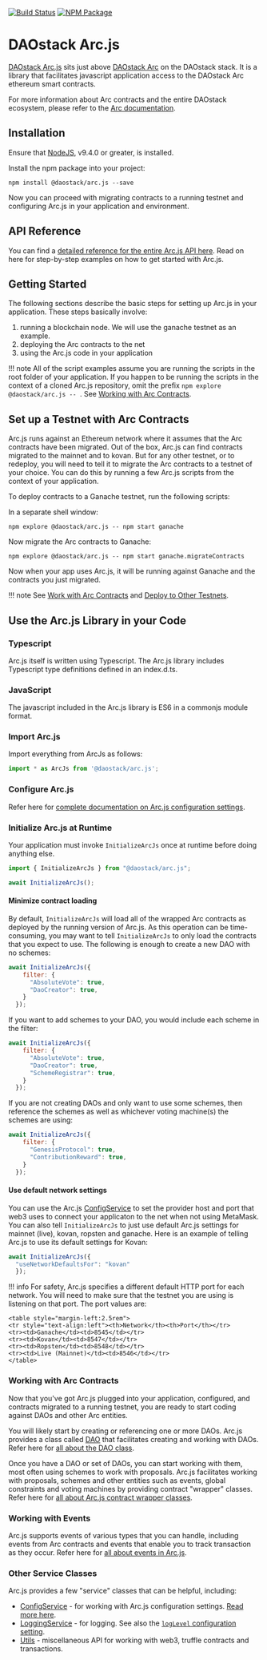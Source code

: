 [![Build Status](https://api.travis-ci.org/daostack/arc.js.svg?branch=master)](https://travis-ci.org/daostack/arc.js)
[![NPM Package](https://img.shields.io/npm/v/@daostack/arc.js.svg?style=flat-square)](https://www.npmjs.org/package/@daostack/arc.js)

# DAOstack Arc.js

[DAOstack Arc.js](https://github.com/daostack/arc.js) sits just above [DAOstack Arc](https://github.com/daostack/arc) on the DAOstack stack.  It is a library that facilitates javascript application access to the DAOstack Arc ethereum smart contracts.

For more information about Arc contracts and the entire DAOstack ecosystem, please refer to the [Arc documentation](https://daostack.github.io/arc/README/).

## Installation

Ensure that [NodeJS](https://nodejs.org/), v9.4.0 or greater, is installed.

Install the npm package into your project:

```script
npm install @daostack/arc.js --save
```

Now you can proceed with migrating contracts to a running testnet and configuring Arc.js in your application and environment.

## API Reference
You can find a [detailed reference for the entire Arc.js API here](/api/README.md).  Read on here for step-by-step examples on how to get started with Arc.js.

## Getting Started

The following sections describe the basic steps for setting up Arc.js in your application. These steps basically involve:

1. running a blockchain node.  We will use the ganache testnet as an example.
2. deploying the Arc contracts to the net
3. using the Arc.js code in your application

!!! note
    All of the script examples assume you are running the scripts in the root folder of your application.  If you happen to be running the scripts in the context of a cloned Arc.js repository, omit the prefix `npm explore @daostack/arc.js -- `. See [Working with Arc Contracts](#work-with-arc-contracts).

## Set up a Testnet with Arc Contracts

Arc.js runs against an Ethereum network where it assumes that the Arc contracts have been migrated.  Out of the box, Arc.js can find contracts migrated to the mainnet and to kovan. But for any other testnet, or to redeploy, you will need to tell it to migrate the Arc contracts to a testnet of your choice.  You can do this by running a few Arc.js scripts from the context of your application.

To deploy contracts to a Ganache testnet, run the following scripts:

In a separate shell window:
```script
npm explore @daostack/arc.js -- npm start ganache
```

Now migrate the Arc contracts to Ganache:

```script
npm explore @daostack/arc.js -- npm start ganache.migrateContracts
```

Now when your app uses Arc.js, it will be running against Ganache and the contracts you just migrated.

!!! note
    See [Work with Arc Contracts](#work-with-arc-contracts) and [Deploy to Other Testnets](#deploy-to-other-testnets).

## Use the Arc.js Library in your Code

### Typescript
Arc.js itself is written using Typescript. The Arc.js library includes Typescript type definitions defined in an index.d.ts.

### JavaScript
The javascript included in the Arc.js library is ES6 in a commonjs module format.

### Import Arc.js

Import everything from ArcJs as follows:

```javascript
import * as ArcJs from '@daostack/arc.js';
```
### Configure Arc.js

Refer here for [complete documentation on Arc.js configuration settings](Configuration.md).

### Initialize Arc.js at Runtime

Your application must invoke `InitializeArcJs` once at runtime before doing anything else.

```javascript
import { InitializeArcJs } from "@daostack/arc.js";

await InitializeArcJs();
```

#### Minimize contract loading

By default, `InitializeArcJs` will load all of the wrapped Arc contracts as deployed by the running version of Arc.js.  As this operation can be time-consuming, you may want to tell `InitializeArcJs` to only load the contracts that you expect to use.  The following is enough to create a new DAO with no schemes:

```javascript
await InitializeArcJs({
    filter: {
      "AbsoluteVote": true,
      "DaoCreator": true,
    }
  });
```
   
If you want to add schemes to your DAO, you would include each scheme in the filter:

```javascript
await InitializeArcJs({
    filter: {
      "AbsoluteVote": true,
      "DaoCreator": true,
      "SchemeRegistrar": true,
    }
  });
```

If you are not creating DAOs and only want to use some schemes, then reference the schemes as well as whichever voting machine(s) the schemes are using:

```javascript
await InitializeArcJs({
    filter: {
      "GenesisProtocol": true,
      "ContributionReward": true,
    }
  });
```

#### Use default network settings

You can use the Arc.js [ConfigService](Configuration) to set the provider host and port that web3 uses to connect your applicaton to the net when not using MetaMask.  You can also tell `InitializeArcJs` to just use default Arc.js settings for mainnet (live), kovan, ropsten and ganache.  Here is an example of telling Arc.js to use its default settings for Kovan:

```javascript
await InitializeArcJs({
  "useNetworkDefaultsFor": "kovan"
  });
```

!!! info
    For safety, Arc.js specifies a different default HTTP port for each network.  You will need to make sure that the testnet you are using is listening on that port.  The port values are:

    <table style="margin-left:2.5rem">
    <tr style="text-align:left"><th>Network</th><th>Port</th></tr>
    <tr><td>Ganache</td><td>8545</td></tr>
    <tr><td>Kovan</td><td>8547</td></tr>
    <tr><td>Ropsten</td><td>8548</td></tr>
    <tr><td>Live (Mainnet)</td><td>8546</td></tr>
    </table>

### Working with Arc Contracts
Now that you've got Arc.js plugged into your application, configured, and contracts migrated to a running testnet, you are ready to start coding against DAOs and other Arc entities.

You will likely start by creating or referencing one or more DAOs.  Arc.js provides a class called [DAO](api/classes/DAO) that facilitates creating and working with DAOs.  Refer here for [all about the DAO class](Daos).

Once you have a DAO or set of DAOs, you can start working with them, most often using schemes to work with proposals. Arc.js facilitates working with proposals, schemes and other entities such as events, global constraints and voting machines by providing contract "wrapper" classes.  Refer here for [all about Arc.js contract wrapper classes](Wrappers).

### Working with Events

Arc.js supports events of various types that you can handle, including events from Arc contracts and events that enable you to track transaction as they occur.  Refer here for [all about events in Arc.js](Events).

### Other Service Classes

Arc.js provides a few "service" classes that can be helpful, including:

- [ConfigService](api/classes/ConfigService) - for working with Arc.js configuration settings. [Read more here](Configuration.md).
- [LoggingService](api/classes/LoggingService) - for logging.  See also the [`logLevel` configuration setting](Configuration.md).
- [Utils](api/classes/Utils) - miscellaneous API for working with web3, truffle contracts and transactions.
